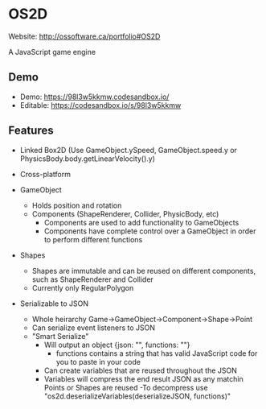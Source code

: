 # OS2D
Website: http://ossoftware.ca/portfolio#OS2D

A JavaScript game engine

## Demo
  - Demo: https://98l3w5kkmw.codesandbox.io/
  - Editable: https://codesandbox.io/s/98l3w5kkmw

## Features
- Linked Box2D (Use GameObject.ySpeed, GameObject.speed.y or PhysicsBody.body.getLinearVelocity().y)
- Cross-platform
- GameObject
  - Holds position and rotation
  - Components (ShapeRenderer, Collider, PhysicBody, etc)
    - Components are used to add functionality to GameObjects
    - Components have complete control over a GameObject in order to perform different functions
    
- Shapes
  - Shapes are immutable and can be reused on different components, such as ShapeRenderer and Collider
  - Currently only RegularPolygon
- Serializable to JSON
  - Whole heirarchy Game->GameObject->Component->Shape->Point
  - Can serialize event listeners to JSON
  - "Smart Serialize"
    - Will output an object {json: "", functions: ""}
      - functions contains a string that has valid JavaScript code for you to paste in your code
    - Can create variables that are reused throughout the JSON
    - Variables will compress the end result JSON as any matchin Points or Shapes are reused
    -To decompress use "os2d.deserializeVariables(deserializeJSON, functions)"
   
